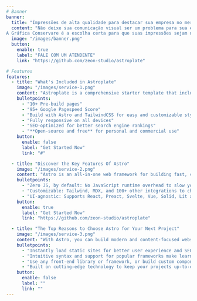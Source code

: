 ```yaml
---
# Banner
banner:
  title: "Impressões de alta qualidade para destacar sua empresa no mercado."
  content: "Não deixe sua comunicação visual ser um problema para sua empresa.
A Gráfica Conservare é a escolha certa para que suas impressões sejam de alta qualidade e precisão."
  image: "/images/banner.png"
  button:
    enable: true
    label: "FALE COM UM ATENDENTE"
    link: "https://github.com/zeon-studio/astroplate"

# Features
features:
  - title: "What's Included in Astroplate"
    image: "/images/service-1.png"
    content: "Astroplate is a comprehensive starter template that includes everything you need to get started with your Astro project. What's Included in Astroplate"
    bulletpoints:
      - "10+ Pre-build pages"
      - "95+ Google Pagespeed Score"
      - "Build with Astro and TailwindCSS for easy and customizable styling"
      - "Fully responsive on all devices"
      - "SEO-optimized for better search engine rankings"
      - "**Open-source and free** for personal and commercial use"
    button:
      enable: false
      label: "Get Started Now"
      link: "#"

  - title: "Discover the Key Features Of Astro"
    image: "/images/service-2.png"
    content: "Astro is an all-in-one web framework for building fast, content-focused websites. It offers a range of exciting features for developers and website creators. Some of the key features are:"
    bulletpoints:
      - "Zero JS, by default: No JavaScript runtime overhead to slow you down."
      - "Customizable: Tailwind, MDX, and 100+ other integrations to choose from."
      - "UI-agnostic: Supports React, Preact, Svelte, Vue, Solid, Lit and more."
    button:
      enable: true
      label: "Get Started Now"
      link: "https://github.com/zeon-studio/astroplate"

  - title: "The Top Reasons to Choose Astro for Your Next Project"
    image: "/images/service-3.png"
    content: "With Astro, you can build modern and content-focused websites without sacrificing performance or ease of use."
    bulletpoints:
      - "Instantly load static sites for better user experience and SEO."
      - "Intuitive syntax and support for popular frameworks make learning and using Astro a breeze."
      - "Use any front-end library or framework, or build custom components, for any project size."
      - "Built on cutting-edge technology to keep your projects up-to-date with the latest web standards."
    button:
      enable: false
      label: ""
      link: ""
---
```

